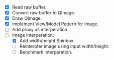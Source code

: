 - [x] Read raw buffer.
- [x] Convert raw buffer to QImage.
- [x] Draw QImage.
- [x] Implement View/Model Pattern for Image.
- [ ] Add proxy as interperation.
- [ ] Image interperation:
  - [x] Add width/height Spinbox.
  - [ ] Reinterpter image using input width/height.
  - [ ] Benchmark interperation.
